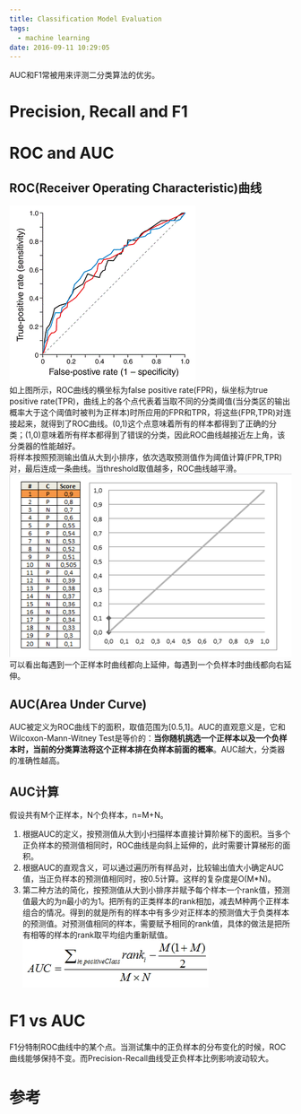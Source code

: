 ```yaml
---
title: Classification Model Evaluation 
tags:
  - machine learning
date: 2016-09-11 10:29:05
---
```

AUC和F1常被用来评测二分类算法的优劣。
# Precision, Recall and F1

# ROC and AUC
## ROC(Receiver Operating Characteristic)曲线
![](/img/machine_learning/roc.png)    
如上图所示，ROC曲线的横坐标为false positive rate(FPR)，纵坐标为true positive rate(TPR)，曲线上的各个点代表着当取不同的分类阈值(当分类区的输出概率大于这个阈值时被判为正样本)时所应用的FPR和TPR，将这些(FPR,TPR)对连接起来，就得到了ROC曲线。(0,1)这个点意味着所有的样本都得到了正确的分类；(1,0)意味着所有样本都得到了错误的分类，因此ROC曲线越接近左上角，该分类器的性能越好。  
将样本按照预测输出值从大到小排序，依次选取预测值作为阈值计算(FPR,TPR)对，最后连成一条曲线。当threshold取值越多，ROC曲线越平滑。   
![](/img/machine_learning/roc_plot.gif)    
可以看出每遇到一个正样本时曲线都向上延伸，每遇到一个负样本时曲线都向右延伸。

## AUC(Area Under Curve)
AUC被定义为ROC曲线下的面积，取值范围为[0.5,1]。AUC的直观意义是，它和Wilcoxon-Mann-Witney Test是等价的：**当你随机挑选一个正样本以及一个负样本时，当前的分类算法将这个正样本排在负样本前面的概率**。AUC越大，分类器的准确性越高。

## AUC计算
假设共有M个正样本，N个负样本，n=M+N。  
1. 根据AUC的定义，按预测值从大到小扫描样本直接计算阶梯下的面积。当多个正负样本的预测值相同时，ROC曲线是向斜上延伸的，此时需要计算梯形的面积。
2. 根据AUC的直观含义，可以通过遍历所有样品对，比较输出值大小确定AUC值，当正负样本的预测值相同时，按0.5计算。这样的复杂度是O(M*N)。  
3. 第二种方法的简化，按预测值从大到小排序并赋予每个样本一个rank值，预测值最大的为n最小的为1。把所有的正类样本的rank相加，减去M种两个正样本组合的情况。得到的就是所有的样本中有多少对正样本的预测值大于负类样本的预测值。对预测值相同的样本，需要赋予相同的rank值，具体的做法是把所有相等的样本的rank取平均组内重新赋值。  
![](/img/machine_learning/auc_cal.png)    

# F1 vs AUC
F1分特制ROC曲线中的某个点。当测试集中的正负样本的分布变化的时候，ROC曲线能够保持不变。而Precision-Recall曲线受正负样本比例影响波动较大。  



# 参考
[](http://alexkong.net/2013/06/introduction-to-auc-and-roc/)